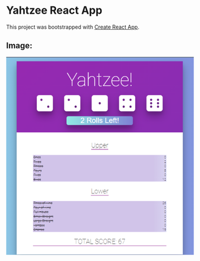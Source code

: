 # Yahtzee React App

This project was bootstrapped with [Create React App](https://github.com/facebook/create-react-app).

## Image:
![Yahtzee](yahtzee.png)


